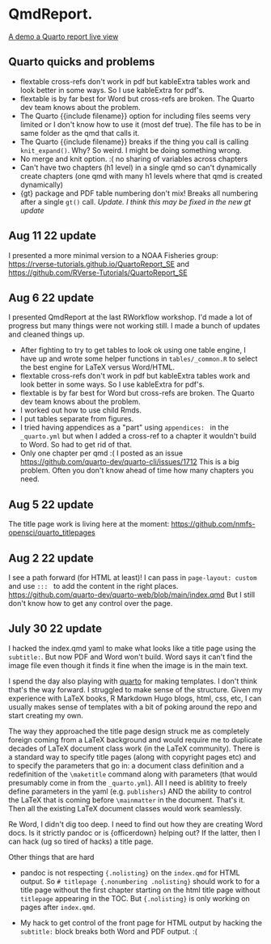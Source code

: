 # QmdReport.

[A demo a Quarto report live view](https://rverse-tutorials.github.io/QmdReport/)

## Quarto quicks and problems

* flextable cross-refs don't work in pdf but kableExtra tables work and look better in some ways. So I use kableExtra for pdf's.
* flextable is by far best for Word but cross-refs are broken. The Quarto dev team knows about the problem.
* The Quarto {{include filename}} option for including files seems very limited or I don't know how to use it (most def true). The file has to be in same folder as the qmd that calls it.
* The Quarto {{include filename}} breaks if the thing you call is calling `knit_expand()`. Why? So weird. I might be doing something wrong.
* No merge and knit option. :( no sharing of variables across chapters
* Can't have two chapters (h1 level) in a single qmd so can't dynamically create chapters (one qmd with many h1 levels where that qmd is created dynamically)
* {gt} package and PDF table numbering don't mix! Breaks all numbering after a single `gt()` call. *Update. I think this may be fixed in the new gt update*

## Aug 11 22 update

I presented a more minimal version to a NOAA Fisheries group: https://rverse-tutorials.github.io/QuartoReport_SE and https://github.com/RVerse-Tutorials/QuartoReport_SE

## Aug 6 22 update

I presented QmdReport at the last RWorkflow workshop. I'd made a lot of progress but many things were not working still. I made a bunch of updates and cleaned things up.

* After fighting to try to get tables to look ok using one table engine, I have up and wrote some helper functions in `tables/_common.R` to select the best engine for LaTeX versus Word/HTML.
* flextable cross-refs don't work in pdf but kableExtra tables work and look better in some ways. So I use kableExtra for pdf's.
* flextable is by far best for Word but cross-refs are broken. The Quarto dev team knows about the problem.
* I worked out how to use child Rmds.
* I put tables separate from figures.
* I tried having appendices as a "part" using `appendices: ` in the `_quarto.yml` but when I added a cross-ref to a chapter it wouldn't build to Word. So had to get rid of that.
* Only one chapter per qmd :( I posted as an issue https://github.com/quarto-dev/quarto-cli/issues/1712 This is a big problem. Often you don't know ahead of time how many chapters you need.

## Aug 5 22 update

The title page work is living here at the moment: https://github.com/nmfs-opensci/quarto_titlepages

## Aug 2 22 update

I see a path forward (for HTML at least)! I can pass in `page-layout: custom` and use `::: ` to add the content in the right places. https://github.com/quarto-dev/quarto-web/blob/main/index.qmd
But I still don't know how to get any control over the page.

## July 30 22 update

I hacked the index.qmd yaml to make what looks like a title page using the `subtitle:`. But now PDF and Word won't build. Word says it can't find the image file even though it finds it fine when the image is in the main text.

I spend the day also playing with [quarto](https://github.com/quarto-journals) for making templates. I don't think that's the way forward. I struggled to make sense of the structure. Given my experience with LaTeX books, R Markdown Hugo blogs, html, css, etc, I can usually makes sense of templates with a bit of poking around the repo and start creating my own. 

The way they approached the title page design struck me as completely foreign coming from a LaTeX background and would require me to duplicate decades of LaTeX document class work (in the LaTeX community). There is a standard way to specify title pages (along with copyright pages etc) and to specify the parameters that go in: a document class definition and a redefinition of the `\maketitle` command along with parameters (that would presumably come in from the `_quarto.yml`). All I need is ablitity to freely define parameters in the yaml (e.g. `publishers`) AND the ability to control the LaTeX that is coming before `\mainmatter` in the document.  That's it. Then all the existing LaTeX document classes would work seamlessly.

Re Word, I didn't dig too deep. I need to find out how they are creating Word docs. Is it strictly pandoc or is {officerdown} helping out? If the latter, then I can hack (ug so tired of hacks) a title page.

Other things that are hard

* pandoc is not respecting `{.nolisting}` on the `index.qmd` for HTML output. So `# titlepage {.nonumbering .nolisting}` should work to for a title page without the first chapter starting on the html title page without `titlepage` appearing in the TOC. But `{.nolisting}` is only working on pages after `index.qmd`.

* My hack to get control of the front page for HTML output by hacking the `subtitle:` block breaks both Word and PDF output. :(
